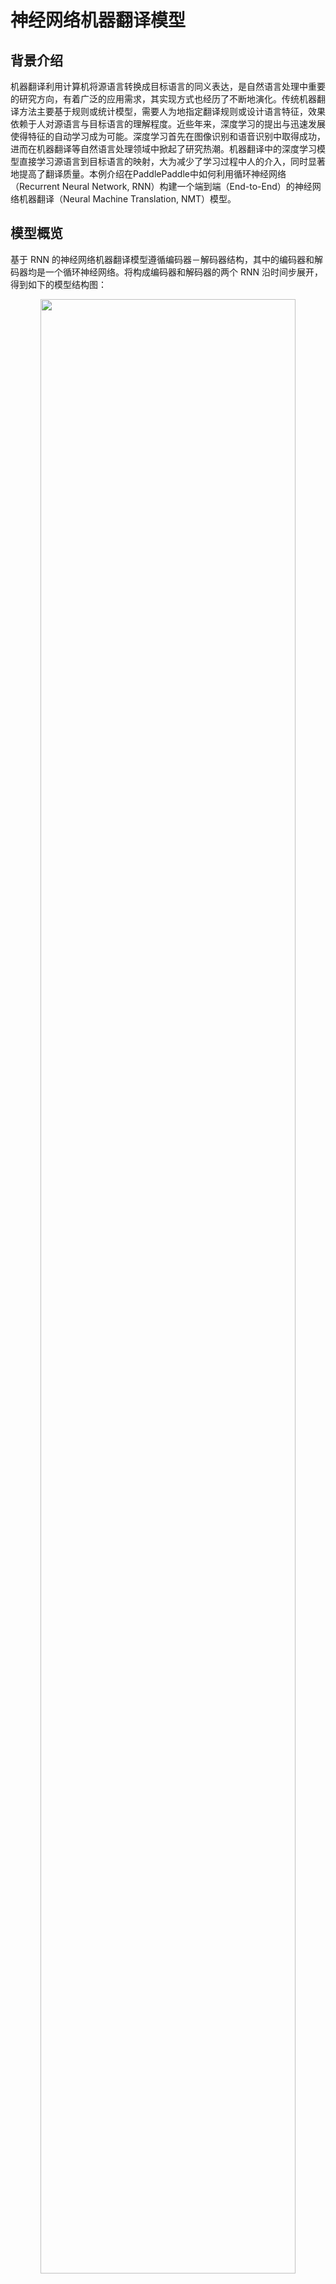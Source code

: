# 神经网络机器翻译模型

## 背景介绍
机器翻译利用计算机将源语言转换成目标语言的同义表达，是自然语言处理中重要的研究方向，有着广泛的应用需求，其实现方式也经历了不断地演化。传统机器翻译方法主要基于规则或统计模型，需要人为地指定翻译规则或设计语言特征，效果依赖于人对源语言与目标语言的理解程度。近些年来，深度学习的提出与迅速发展使得特征的自动学习成为可能。深度学习首先在图像识别和语音识别中取得成功，进而在机器翻译等自然语言处理领域中掀起了研究热潮。机器翻译中的深度学习模型直接学习源语言到目标语言的映射，大为减少了学习过程中人的介入，同时显著地提高了翻译质量。本例介绍在PaddlePaddle中如何利用循环神经网络（Recurrent Neural Network, RNN）构建一个端到端（End-to-End）的神经网络机器翻译（Neural Machine Translation, NMT）模型。

## 模型概览
基于 RNN 的神经网络机器翻译模型遵循编码器－解码器结构，其中的编码器和解码器均是一个循环神经网络。将构成编码器和解码器的两个 RNN 沿时间步展开，得到如下的模型结构图：

<p align="center"><img src="images/encoder-decoder.png" width = "90%" align="center"/><br/>图 1. 编码器－解码器框架 </p>

神经机器翻译模型的输入输出可以是字符，也可以是词或者短语。不失一般性，本例以基于词的模型为例说明编码器／解码器的工作机制：

- **编码器**：将源语言句子编码成一个向量，作为解码器的输入。解码器的原始输入是表示词的 `id` 序列 $w = {w_1, w_2, ..., w_T}$，用独热（One-hot）码表示。为了对输入进行降维，同时建立词语之间的语义关联，模型为热独码表示的单词学习一个词嵌入（Word Embedding）表示，也就是常说的词向量，关于词向量的详细介绍请参考 PaddleBook 的[词向量](https://github.com/PaddlePaddle/book/blob/develop/04.word2vec/README.cn.md)一章。最后 RNN 单元逐个词地处理输入，得到完整句子的编码向量。

- **解码器**：接受编码器的输入，逐个词地解码出目标语言序列 $u = {u_1, u_2, ..., u_{T'}}$。每个时间步，RNN 单元输出一个隐藏向量，之后经 `Softmax` 归一化计算出下一个目标词的条件概率，即 $P(u_i | w, u_1, u_2, ..., u_{t-1})$。因此，给定输入 $w$，其对应的翻译结果为 $u$ 的概率则为

$$ P(u_1,u_2,...,u_{T'} | w) = \prod_{t=1}^{t={T'}}p(u_t|w, u_1, u_2, u_{t-1})$$

以中文到英文的翻译为例，源语言是中文，目标语言是英文。下面是一句源语言分词后的句子

```
祝愿 祖国 繁荣 昌盛
```

对应的目标语言英文翻译结果为：

```
Wish motherland rich and powerful
```

在预处理阶段，准备源语言与目标语言互译的平行语料数据，并分别构建源语言和目标语言的词典；在训练阶段，用这样成对的平行语料训练模型；在模型测试阶段，输入中文句子，模型自动生成对应的英语翻译，然后将生成结果与标准翻译对比进行评估。在机器翻译领域，BLEU 是最流行的自动评估指标之一。

### RNN 单元
RNN 的原始结构用一个向量来存储隐状态，然而这种结构的 RNN 在训练时容易发生梯度弥散（gradient vanishing），对于长时间的依赖关系难以建模。因此人们对 RNN 单元进行了改进，提出了 LSTM\[[1](#参考文献)] 和 GRU\[[2](#参考文献)]，这两种单元以门来控制应该记住的和遗忘的信息，较好地解决了序列数据的长时依赖问题。以本例所用的 GRU 为例，其基本结构如下：

<p align="center">
<img src="images/gru.png" width = "90%" align="center"/><br/>
图 2. GRU 单元
 </p>

可以看到除了隐含状态以外，GRU 内部还包含了两个门：更新门(Update Gate)、重置门(Reset Gate)。在每一个时间步，门限和隐状态的更新由图 2 右侧的公式决定。这两个门限决定了状态以何种方式更新。

### 双向编码器
在上述的基本模型中，编码器在顺序处理输入句子序列时，当前时刻的状态只包含了历史输入信息，而没有未来时刻的序列信息。而对于序列建模，未来时刻的上下文同样包含了重要的信息。可以使用如图 3 所示的这种双向编码器来同时获取当前时刻输入的上下文：
<p align="center">
<img src="images/bidirectional-encoder.png" width = "90%" align="center"/><br/>
图 3. 双向编码器结构示意图
 </p>

图 3 所示的双向编码器\[[3](#参考文献)\]由两个独立的 RNN 构成，分别从前向和后向对输入序列进行编码，然后将两个 RNN 的输出合并在一起，作为最终的编码输出。
在 PaddlePaddle 中，双向编码器可以很方便地调用相关 APIs 实现：

```python
#### Encoder
src_word_id = paddle.layer.data(
    name='source_language_word',
    type=paddle.data_type.integer_value_sequence(source_dict_dim))
# source embedding
src_embedding = paddle.layer.embedding(
    input=src_word_id, size=word_vector_dim)
# use bidirectional_gru
encoded_vector = paddle.networks.bidirectional_gru(
    input=src_embedding,
    size=encoder_size,
    fwd_act=paddle.activation.Tanh(),
    fwd_gate_act=paddle.activation.Sigmoid(),
    bwd_act=paddle.activation.Tanh(),
    bwd_gate_act=paddle.activation.Sigmoid(),
    return_seq=True)
```

### 柱搜索（Beam Search） 算法
训练完成后的生成阶段，模型根据源语言输入，解码生成对应的目标语言翻译结果。解码时，一个直接的方式是取每一步条件概率最大的词，作为当前时刻的输出。但局部最优并不一定能得到全局最优，即这种做法并不能保证最后得到的完整句子出现的概率最大。如果对解的全空间进行搜索，其代价又过大。为了解决这个问题，通常采用柱搜索（Beam Search）算法。柱搜索是一种启发式的图搜索算法，用一个参数 $k$ 控制搜索宽度，其要点如下：

**1**. 在解码的过程中，始终维护 $k$ 个已解码出的子序列；

**2**. 在中间时刻 $t$, 对于 $k$ 个子序列中的每个序列，计算下一个词出现的概率并取概率最大的前 $k$ 个词，组合得到 $k^2$ 个新子序列；

**3**. 取 **2** 中这些组合序列中概率最大的前 $k$ 个以更新原来的子序列;

**4**. 不断迭代下去，直至得到 $k$ 个完整的句子，作为翻译结果的候选。

关于柱搜索的更多介绍，可以参考 PaddleBook 中[机器翻译](https://github.com/PaddlePaddle/book/blob/develop/08.machine_translation/README.cn.md)一章中[柱搜索](https://github.com/PaddlePaddle/book/blob/develop/08.machine_translation/README.cn.md#柱搜索算法)一节。


### 无注意力机制的解码器
PaddleBook中[机器翻译](https://github.com/PaddlePaddle/book/blob/develop/08.machine_translation/README.cn.md)的相关章节中，已介绍了带注意力机制（Attention Mechanism）的 Encoder-Decoder 结构，本例则介绍的是不带注意力机制的 Encoder-Decoder 结构。关于注意力机制，读者可进一步参考 PaddleBook 和参考文献\[[3](#参考文献)]。

对于流行的RNN单元，PaddlePaddle 已有很好的实现均可直接调用。如果希望在 RNN 每一个时间步实现某些自定义操作，可使用 PaddlePaddle 中的`recurrent_layer_group`。首先，自定义单步逻辑函数，再利用函数 `recurrent_group()` 循环调用单步逻辑函数处理整个序列。本例中的无注意力机制的解码器便是使用`recurrent_layer_group`来实现，其中，单步逻辑函数`gru_decoder_without_attention()`相关代码如下：

```python
#### Decoder
encoder_last = paddle.layer.last_seq(input=encoded_vector)
with paddle.layer.mixed(
        size=decoder_size,
        act=paddle.activation.Tanh()) as encoder_last_projected:
        encoder_last_projected += paddle.layer.full_matrix_projection(
            input=encoder_last)
# gru step
def gru_decoder_without_attention(enc_vec, current_word):
    '''
    Step function for gru decoder
    :param enc_vec: encoded vector of source language
    :type enc_vec: layer object
    :param current_word: current input of decoder
    :type current_word: layer object
    '''
    decoder_mem = paddle.layer.memory(
        name='gru_decoder',
        size=decoder_size,
        boot_layer=encoder_last_projected)

    context = paddle.layer.last_seq(input=enc_vec)

    with paddle.layer.mixed(size=decoder_size * 3) as decoder_inputs:
        decoder_inputs +=paddle.layer.full_matrix_projection(input=context)
        decoder_inputs += paddle.layer.full_matrix_projection(
                input=current_word)

    gru_step = paddle.layer.gru_step(
        name='gru_decoder',
        act=paddle.activation.Tanh(),
        gate_act=paddle.activation.Sigmoid(),
        input=decoder_inputs,
        output_mem=decoder_mem,
        size=decoder_size)

    with paddle.layer.mixed(
            size=target_dict_dim,
            bias_attr=True,
            act=paddle.activation.Softmax()) as out:
        out += paddle.layer.full_matrix_projection(input=gru_step)
    return out
```

在模型训练和测试阶段，解码器的行为有很大的不同：

- **训练阶段**：目标翻译结果的词向量`trg_embedding`作为参数传递给单步逻辑`gru_decoder_without_attention()`，函数`recurrent_group()`循环调用单步逻辑执行，最后计算目标翻译与实际解码的差异cost并返回；
- **测试阶段**：解码器根据最后一个生成的词预测下一个词，`GeneratedInputV2()`自动取出模型预测出的概率最高的$k$个词的词向量传递给单步逻辑，`beam_search()`函数调用单步逻辑函数`gru_decoder_without_attention()`完成柱搜索并作为结果返回。

训练和生成的逻辑分别实现在如下的`if-else`条件分支中：

```python
decoder_group_name = "decoder_group"
group_input1 = paddle.layer.StaticInputV2(input=encoded_vector, is_seq=True)
group_inputs = [group_input1]
if not generating:
    trg_embedding = paddle.layer.embedding(
        input=paddle.layer.data(
            name='target_language_word',
            type=paddle.data_type.integer_value_sequence(target_dict_dim)),
            size=word_vector_dim,
            param_attr=paddle.attr.ParamAttr(name='_target_language_embedding'))
    group_inputs.append(trg_embedding)

    decoder = paddle.layer.recurrent_group(
        name=decoder_group_name,
        step=gru_decoder_without_attention,
        input=group_inputs)

    lbl = paddle.layer.data(
        name='target_language_next_word',
            type=paddle.data_type.integer_value_sequence(target_dict_dim))
    cost = paddle.layer.classification_cost(input=decoder, label=lbl)

    return cost
else:

    trg_embedding = paddle.layer.GeneratedInputV2(
        size=target_dict_dim,
        embedding_name='_target_language_embedding',
        embedding_size=word_vector_dim)
    group_inputs.append(trg_embedding)

    beam_gen = paddle.layer.beam_search(
        name=decoder_group_name,
        step=gru_decoder_without_attention,
        input=group_inputs,
        bos_id=0,
        eos_id=1,
        beam_size=beam_size,
        max_length=max_length)

    return beam_gen
```

## 数据准备
本例所用到的数据来自[WMT14](http://www-lium.univ-lemans.fr/~schwenk/cslm_joint_paper/)，该数据集是法文到英文互译的平行语料。用[bitexts](http://www-lium.univ-lemans.fr/~schwenk/cslm_joint_paper/data/bitexts.tgz)作为训练数据，[dev+test data](http://www-lium.univ-lemans.fr/~schwenk/cslm_joint_paper/data/dev+test.tgz)作为验证与测试数据。在PaddlePaddle中已经封装好了该数据集的读取接口，在首次运行的时候，程序会自动完成下载，用户无需手动完成相关的数据准备。

## 模型的训练与测试

在定义好网络结构后，就可以进行模型训练与测试了。根据用户运行时传递的参数是`--train` 还是 `--generate`，Python 脚本的 `main()` 函数分别调用函数`train()`和`generate()`来完成模型的训练与测试。

### 模型训练
模型训练阶段，函数 `train()` 依次完成了如下的逻辑：

**a) 由网络定义，解析网络结构，初始化模型参数**

```
# initialize model
cost = seq2seq_net(source_dict_dim, target_dict_dim)
parameters = paddle.parameters.create(cost)
```

**b) 设定训练过程中的优化策略、定义训练数据读取 `reader`**

```
# define optimize method and trainer
optimizer = paddle.optimizer.RMSProp(
    learning_rate=1e-3,
    gradient_clipping_threshold=10.0,
    regularization=paddle.optimizer.L2Regularization(rate=8e-4))
trainer = paddle.trainer.SGD(
    cost=cost, parameters=parameters, update_equation=optimizer)
# define data reader
wmt14_reader = paddle.batch(
    paddle.reader.shuffle(
        paddle.dataset.wmt14.train(source_dict_dim), buf_size=8192),
    batch_size=55)
```

**c) 定义事件句柄，打印训练中间结果、保存模型快照**

```
# define event_handler callback
def event_handler(event):
    if isinstance(event, paddle.event.EndIteration):
        if event.batch_id % 100 == 0 and event.batch_id > 0:
            with gzip.open('models/nmt_without_att_params_batch_%d.tar.gz' %
                           event.batch_id, 'w') as f:
                parameters.to_tar(f)

        if event.batch_id % 10 == 0:
            print "\nPass %d, Batch %d, Cost%f, %s" % (
                event.pass_id, event.batch_id, event.cost, event.metrics)
        else:
            sys.stdout.write('.')
            sys.stdout.flush()
```

**d) 开始训练**

```
# start to train
trainer.train(
    reader=wmt14_reader, event_handler=event_handler, num_passes=2)
```

启动模型训练的十分简单，只需在命令行窗口中执行

```
python nmt_without_attention_v2.py --train
```

输出样例为

```
Pass 0, Batch 0, Cost 267.674663, {'classification_error_evaluator': 1.0}
.........
Pass 0, Batch 10, Cost 172.892294, {'classification_error_evaluator': 0.953895092010498}
.........
Pass 0, Batch 20, Cost 177.989329, {'classification_error_evaluator': 0.9052488207817078}
.........
Pass 0, Batch 30, Cost 153.633665, {'classification_error_evaluator': 0.8643803596496582}
.........
Pass 0, Batch 40, Cost 168.170543, {'classification_error_evaluator': 0.8348183631896973}
```


### 模型测试
模型测试阶段，函数`generate()`执行了依次如下逻辑：

**a) 加载测试样本**

```
# load data  samples for generation
gen_creator = paddle.dataset.wmt14.gen(source_dict_dim)
gen_data = []
for item in gen_creator():
    gen_data.append((item[0], ))
```

**b) 初始化模型，执行`infer()`为每个输入样本生成`beam search`的翻译结果**

```
beam_gen = seq2seq_net(source_dict_dim, target_dict_dim, True)
with gzip.open(init_models_path) as f:
    parameters = paddle.parameters.Parameters.from_tar(f)
# prob is the prediction probabilities, and id is the prediction word.
beam_result = paddle.infer(
    output_layer=beam_gen,
    parameters=parameters,
    input=gen_data,
    field=['prob', 'id'])
```

**c) 加载源语言和目标语言词典，将`id`序列表示的句子转化成原语言并输出结果**

```
# get the dictionary
src_dict, trg_dict = paddle.dataset.wmt14.get_dict(source_dict_dim)

# the delimited element of generated sequences is -1,
# the first element of each generated sequence is the sequence length
seq_list = []
seq = []
for w in beam_result[1]:
    if w != -1:
        seq.append(w)
    else:
        seq_list.append(' '.join([trg_dict.get(w) for w in seq[1:]]))
        seq = []

prob = beam_result[0]
for i in xrange(len(gen_data)):
    print "\n*******************************************************\n"
    print "src:", ' '.join([src_dict.get(w) for w in gen_data[i][0]]), "\n"
    for j in xrange(beam_size):
        print "prob = %f:" % (prob[i][j]), seq_list[i * beam_size + j]
```

模型测试的执行与模型训练类似，只需执行

```
python nmt_without_attention_v2.py --generate
```
则自动为测试数据生成了对应的翻译结果。
设置beam search的宽度为3，输入某个法文句子

```
src: <s> Elles connaissent leur entreprise mieux que personne . <e>
```

其对应的英文翻译结果为

```
prob = -3.754819: They know their business better than anyone . <e>
prob = -4.445528: They know their businesses better than anyone . <e>
prob = -5.026885: They know their business better than anybody . <e>
```

* `prob`表示生成句子的得分，随之其后则是翻译生成的句子；
* `<s>` 表示句子的开始，`<e>`表示一个句子的结束，如果出现了在词典中未包含的词，则用`<unk>`替代。

至此，我们在 PaddlePaddle 上实现了一个初步的机器翻译模型。我们可以看到，PaddlePaddle 提供了灵活丰富的API供大家选择和使用，使得我们能够很方便完成各种复杂网络的配置。机器翻译本身也是个快速发展的领域，各种新方法新思想在不断涌现。在学习完本例后，读者若有兴趣和余力，可基于 PaddlePaddle 平台实现更为复杂、性能更优的机器翻译模型。


## 参考文献
[1] Sutskever I, Vinyals O, Le Q V. [Sequence to Sequence Learning with Neural Networks](https://arxiv.org/abs/1409.3215)[J]. 2014, 4:3104-3112.

[2]Cho K, Van Merriënboer B, Gulcehre C, et al. [Learning phrase representations using RNN encoder-decoder for statistical machine translation](http://www.aclweb.org/anthology/D/D14/D14-1179.pdf)[C]. Proceedings of the 2014 Conference on Empirical Methods in Natural Language Processing (EMNLP), 2014: 1724-1734.

[3] Bahdanau D, Cho K, Bengio Y. [Neural machine translation by jointly learning to align and translate](https://arxiv.org/abs/1409.0473)[C]. Proceedings of ICLR 2015, 2015
